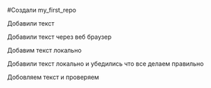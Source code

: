 #Создали  my_first_repo

Добавили текст 

Добавили текст через веб браузер 

Добавим текст локально 

Добавили текст локально и убедились что все делаем правильно

Добовляем текст и проверяем 
